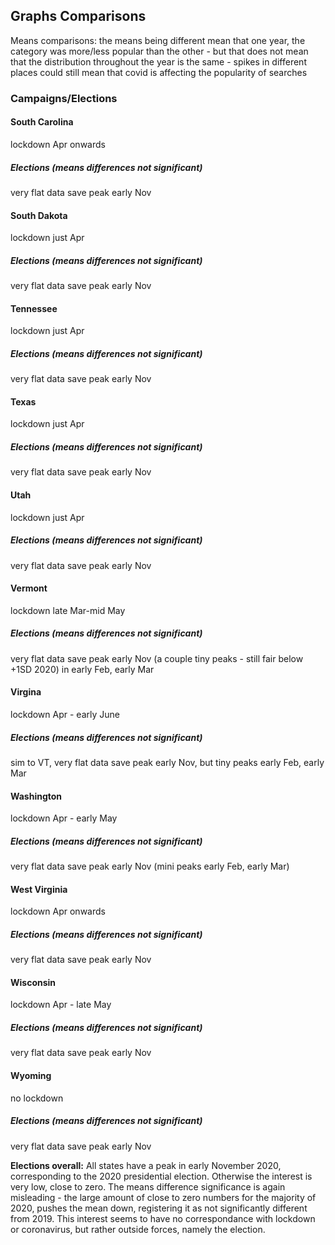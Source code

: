 ## Graphs Comparisons

Means comparisons: the means being different mean that one year, the category was more/less popular than the other - but that does not mean that the distribution throughout the year is the same - spikes in different places could still mean that covid is affecting the popularity of searches

### Campaigns/Elections


#### South Carolina 
lockdown Apr onwards
#####  Elections (means differences not significant)
very flat data save peak early Nov

#### South Dakota 
lockdown just Apr 
#####  Elections (means differences not significant)
very flat data save peak early Nov

#### Tennessee 
lockdown just Apr 
#####  Elections (means differences not significant)
very flat data save peak early Nov

#### Texas 
lockdown just Apr 
#####  Elections (means differences not significant)
very flat data save peak early Nov

#### Utah 
lockdown just Apr 
#####  Elections (means differences not significant)
very flat data save peak early Nov

#### Vermont 
lockdown late Mar-mid May 
#####  Elections (means differences not significant)
very flat data save peak early Nov (a couple tiny peaks - still fair below +1SD 2020) in early Feb, early Mar

#### Virgina 
lockdown Apr - early June
#####  Elections (means differences not significant)
sim to VT, very flat data save peak early Nov, but tiny peaks early Feb, early Mar

#### Washington 
lockdown Apr - early May
#####  Elections (means differences not significant)
very flat data save peak early Nov (mini peaks early Feb, early Mar)

#### West Virginia 
lockdown Apr onwards
#####  Elections (means differences not significant)
very flat data save peak early Nov

#### Wisconsin 
lockdown Apr - late May
#####  Elections (means differences not significant)
very flat data save peak early Nov

#### Wyoming 
no lockdown
#####  Elections (means differences not significant)
very flat data save peak early Nov


**Elections overall:**
All states have a peak in early November 2020, corresponding to the 2020 presidential election. Otherwise the interest is very low, close to zero. The means difference significance is again misleading - the large amount of close to zero numbers for the majority of 2020, pushes the mean down, registering it as not significantly different from 2019.
This interest seems to have no correspondance with lockdown or coronavirus, but rather outside forces, namely the election. 
